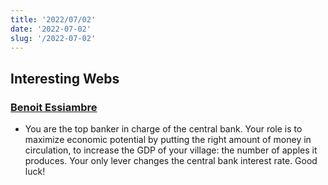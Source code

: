 ```yaml
---
title: '2022/07/02'
date: '2022-07-02'
slug: '/2022-07-02'
---
```

## Interesting Webs
### [Benoit Essiambre](https://benoitessiambre.com/macro.html)
- You are the top banker in charge of the central bank. Your role is to maximize economic potential by putting the right amount of money in circulation, to increase the GDP of your village: the number of apples it produces. Your only lever changes the central bank interest rate. Good luck!